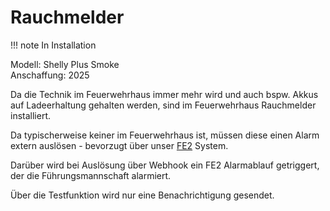 # Rauchmelder

!!! note
    In Installation

Modell: Shelly Plus Smoke  
Anschaffung: 2025

Da die Technik im Feuerwehrhaus immer mehr wird und auch bspw. Akkus auf Ladeerhaltung gehalten werden, sind im Feuerwehrhaus Rauchmelder installiert.

Da typischerweise keiner im Feuerwehrhaus ist, müssen diese einen Alarm extern auslösen - bevorzugt über unser [FE2](../Software/FE2.md) System.

Darüber wird bei Auslösung über Webhook ein FE2 Alarmablauf getriggert, der die Führungsmannschaft alarmiert.

Über die Testfunktion wird nur eine Benachrichtigung gesendet.